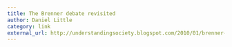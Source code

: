 ```yaml
---
title: The Brenner debate revisited
author: Daniel Little
category: link
external_url: http://understandingsociety.blogspot.com/2010/01/brenner-debate-revisited.html?m=1
---
```

